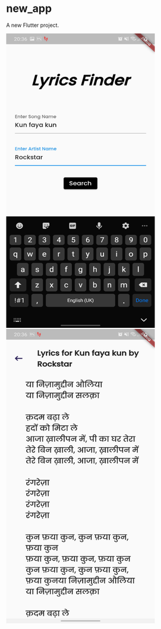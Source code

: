 # new_app

A new Flutter project.

<img src="img/Screenshot_20220129-203649[1].jpg" width="400" height="790">
<img src="img/Screenshot_20220129-203644[1].jpg" width="400" height="790">



